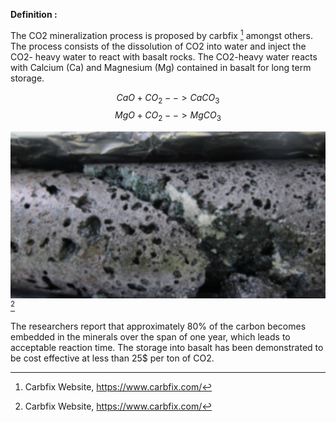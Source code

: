 **Definition :**

The CO2 mineralization process is proposed by carbfix [^1] amongst others. The process consists of the dissolution of CO2 into water and inject the CO2- heavy water to react with basalt rocks. The CO2-heavy water reacts with Calcium (Ca) and Magnesium (Mg) contained in basalt for long term storage.

$$ CaO + CO_2 --> CaCO_3$$
$$ MgO + CO_2 --> MgCO_3$$

![](Geologic_Mineralization.PNG)[^1]

The researchers report that approximately 80% of the carbon becomes embedded in the minerals over the span of one year, which leads to acceptable reaction time. The storage into basalt has been demonstrated to be cost effective at less than 25$ per ton of CO2.



[^1]: Carbfix Website, https://www.carbfix.com/